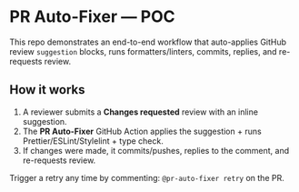 # PR Auto-Fixer — POC

This repo demonstrates an end-to-end workflow that auto-applies GitHub review `suggestion` blocks, runs formatters/linters, commits, replies, and re-requests review.

## How it works
1. A reviewer submits a **Changes requested** review with an inline suggestion.
2. The **PR Auto-Fixer** GitHub Action applies the suggestion + runs Prettier/ESLint/Stylelint + type check.
3. If changes were made, it commits/pushes, replies to the comment, and re-requests review.

Trigger a retry any time by commenting: `@pr-auto-fixer retry` on the PR.
